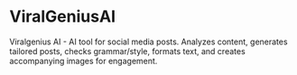 # ViralGeniusAI
Viralgenius AI - AI tool for social media posts. Analyzes content, generates tailored posts, checks grammar/style, formats text, and creates accompanying images for engagement.

